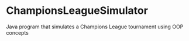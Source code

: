 # ChampionsLeagueSimulator
Java program that simulates a Champions League tournament using OOP concepts
